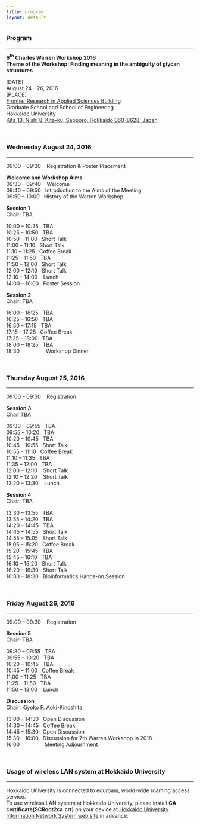 ```yaml
---
title: program
layout: default
---
```

<!-- MAIN CONTENT -->
<div id="main_content_wrap" class="outer">
  <section id="main_content" class="inner">
<h3>Program</h3>
<hr>
<p><strong>6<sup>th</sup> Charles Warren Workshop 2016<br>
Theme of the Workshop: Finding meaning in the ambiguity of glycan structures</strong></p>
<p>[DATE]<br>
August 24 - 26, 2016<br>
[PLACE]<br>
<a href="http://www.oia.hokudai.ac.jp/maps/?p=sapporo">Frontier Research in Applied Sciences Building</a><br>
Graduate School and School of Engineering<br>
Hokkaido University<br>
<a href="https://goo.gl/maps/JtP1MdrwH5U2">Kita 13, Nishi 8, Kita-ku, Sapporo, Hokkaido 060-8628, Japan</a></p>
<br>

<h3>Wednesday August 24, 2016</h3>
<hr>
<p>09:00 – 09:30&nbsp;&nbsp;&nbsp; Registration &amp; Poster Placement<br>
<p><strong>Welcome and Workshop Aims</strong><br>
09:30 – 09:40&nbsp;&nbsp;&nbsp; Welcome<br>
09:40 – 09:50&nbsp;&nbsp;&nbsp;Introduction to the Aims of the Meeting<br>
09:50 – 10:00&nbsp;&nbsp;&nbsp;History of the Warren Workshop</p>
<p><strong>Session 1</strong><br>
Chair: TBA</p>
<p>10:00 – 10:25&nbsp;&nbsp;&nbsp;TBA<br>
10:25 – 10:50&nbsp;&nbsp;&nbsp;TBA<br>
10:50 – 11:00&nbsp;&nbsp;&nbsp;Short Talk<br>
11:00 – 11:10&nbsp;&nbsp;&nbsp;Short Talk<br>
11:10 – 11:25&nbsp;&nbsp;&nbsp;Coffee Break<br>
11:25 – 11:50&nbsp;&nbsp;&nbsp;TBA<br>
11:50 – 12:00&nbsp;&nbsp;&nbsp;Short Talk<br>
12:00 – 12:10&nbsp;&nbsp;&nbsp;Short Talk<br>
12:10 – 14:00 &nbsp;&nbsp;&nbsp;Lunch<br>
14:00 – 16:00&nbsp;&nbsp;&nbsp;Poster Session</p>
<p><strong>Session 2</strong><br>
Chair: TBA</p>
<p>16:00 – 16:25&nbsp;&nbsp;&nbsp;TBA<br>
16:25 – 16:50&nbsp;&nbsp;&nbsp;TBA<br>
16:50 – 17:15&nbsp;&nbsp;&nbsp;TBA<br>
17:15 - 17:25&nbsp;&nbsp;&nbsp;Coffee Break<br>
17:25 – 18:00&nbsp;&nbsp;&nbsp;TBA<br>
18:00 – 18:25&nbsp;&nbsp;&nbsp;TBA<br>
18:30&nbsp;&nbsp;&nbsp;&nbsp;&nbsp;&nbsp;&nbsp;&nbsp;&nbsp;&nbsp;&nbsp;&nbsp;&nbsp;&nbsp;&nbsp;&nbsp;&nbsp;&nbsp;Workshop Dinner</p>
<br>
<h3>Thursday August 25, 2016</h3>
<hr>
<p>09:00 – 09:30&nbsp;&nbsp;&nbsp; Registration</p>
<p><strong>Session 3</strong><br>
Chair:TBA</p>
<p>09:30 – 09:55&nbsp;&nbsp;&nbsp;TBA<br>
09:55 – 10:20&nbsp;&nbsp;&nbsp;TBA<br>
10:20 – 10:45&nbsp;&nbsp;&nbsp;TBA<br>
10:45 – 10:55&nbsp;&nbsp;&nbsp;Short Talk<br>
10:55 – 11:10&nbsp;&nbsp;&nbsp;Coffee Break<br>
11:10 – 11:35&nbsp;&nbsp;&nbsp;TBA<br>
11:35 – 12:00&nbsp;&nbsp;&nbsp;TBA<br>
12:00 – 12:10 &nbsp;&nbsp;&nbsp;Short Talk<br>
12:10 – 12:20 &nbsp;&nbsp;&nbsp;Short Talk<br>
12:20 – 13:30 &nbsp;&nbsp;&nbsp;Lunch</p>

<p><strong>Session 4</strong><br>
Chair: TBA</p>
<p>13:30 – 13:55&nbsp;&nbsp;&nbsp;TBA<br>
13:55 – 14:20&nbsp;&nbsp;&nbsp;TBA<br>
14:20 – 14:45&nbsp;&nbsp;&nbsp;TBA<br>
14:45 – 14:55&nbsp;&nbsp;&nbsp;Short Talk<br>
14:55 – 15:05&nbsp;&nbsp;&nbsp;Short Talk<br>
15:05 – 15:20&nbsp;&nbsp;&nbsp;Coffee Break<br>
15:20 – 15:45&nbsp;&nbsp;&nbsp;TBA<br>
15:45 – 16:10&nbsp;&nbsp;&nbsp;TBA<br>
16:10 – 16:20&nbsp;&nbsp;&nbsp;Short Talk<br>
16:20 – 16:30&nbsp;&nbsp;&nbsp;Short Talk<br>
16:30 – 18:30&nbsp;&nbsp;&nbsp;Bioinformatics Hands-on Session</p>
<br>
<h3>Friday August 26, 2016</h3>
<hr>
<p>09:00 – 09:30&nbsp;&nbsp;&nbsp; Registration</p>
<p><strong>Session 5</strong><br>
Chair: TBA</p>
<p>09:30 – 09:55&nbsp;&nbsp;&nbsp;TBA<br>
09:55 – 10:20&nbsp;&nbsp;&nbsp;TBA<br>
10:20 – 10:45&nbsp;&nbsp;&nbsp;TBA<br>
10:45 – 11:00&nbsp;&nbsp;&nbsp;Coffee Break<br>
11:00 – 11:25&nbsp;&nbsp;&nbsp;TBA<br>
11:25 – 11:50&nbsp;&nbsp;&nbsp;TBA<br>
11:50 – 13:00 &nbsp;&nbsp;&nbsp;Lunch</p>
<p><strong>Discussion</strong><br>
Chair: Kiyoko F. Aoki-Kinoshita</p>
<p>13:00 – 14:30&nbsp;&nbsp;&nbsp;Open Discussion<br>
14:30 – 14:45&nbsp;&nbsp;&nbsp;Coffee Break<br>
14:45 – 15:30&nbsp;&nbsp;&nbsp;Open Discussion<br>
15:30 – 16:00&nbsp;&nbsp;&nbsp;Discussion for 7th Warren Workshop in 2018<br>
16:00&nbsp;&nbsp;&nbsp;&nbsp;&nbsp;&nbsp;&nbsp;&nbsp;&nbsp;&nbsp;&nbsp;&nbsp;&nbsp;&nbsp;&nbsp;&nbsp;&nbsp;Meeting Adjournment</p>
<br>

<h3>Usage of wireless LAN system at Hokkaido University</h3>
<hr>
<p>Hokkaido University is connected to eduroam, world-wide roaming access service.<br>
To use wireless LAN system at Hokkaido University, please install <strong>CA certificate(SCRoot2ca.crt)</strong> on your device at <a href="http://www.hines.hokudai.ac.jp/temporary_LAN/">Hokkaido University Information Network System web site</a> in advance.<br></p>
<br>

 </section>
</div>
